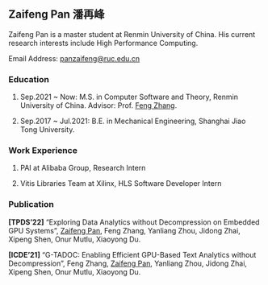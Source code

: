 ## Zaifeng Pan 潘再峰

Zaifeng Pan is a master student at Renmin University of China. His current research interests include High Performance Computing.

Email Address: [panzaifeng@ruc.edu.cn](panzaifeng@ruc.edu.cn)

### Education

1. Sep.2021 ~ Now: M.S. in Computer Software and Theory, Renmin University of China. Advisor: Prof. [Feng Zhang](https://fengzhangcs.github.io/).

2. Sep.2017 ~ Jul.2021: B.E. in Mechanical Engineering, Shanghai Jiao Tong University.

### Work Experience

1. PAI at Alibaba Group, Research Intern

2. Vitis Libraries Team at Xilinx, HLS Software Developer Intern

### Publication

**\[TPDS’22\]** “Exploring Data Analytics without Decompression on Embedded GPU Systems”, <u>Zaifeng Pan</u>, Feng Zhang, Yanliang Zhou, Jidong Zhai, Xipeng Shen, Onur Mutlu, Xiaoyong Du.

**\[ICDE’21\]** “G-TADOC: Enabling Efficient GPU-Based Text Analytics without Decompression”, Feng Zhang, <u>Zaifeng Pan</u>, Yanliang Zhou, Jidong Zhai, Xipeng Shen, Onur Mutlu, Xiaoyong Du.
